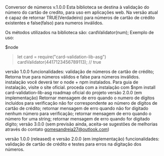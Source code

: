 Conversor de números v.1.0.0
Esta biblioteca se destina à validação do número do cartão de credito, para uso em aplicações web. Na versão atual é capaz de retornar TRUE(Verdadeiro) para números de cartão de crédito existentes e false(falso) para numeros inválidos.

Os métodos utilizados na biblioteca são:
cardValidator(num);
Exemplo de uso:

$node
> let card = require("card-validation-lib-asg")
> cardValidator(4417123456789113); // true

versão 1.0.0
funcionalidades: validação de números de cartão de crédito;
Retorna true para números válidos e false para números inválidos.
instalação
você deverá ter o node + npm instalados. Para guia de instalação, visite o site oficial.
proceda com a instalação com $npm install card-validation-lib-asg
roadmap oficial do projeto
versão 2.0.0 (em implementação)
Retornar mensagem de erro quando o numero de dígitos incluídos para verificação não for correspondente ao número de dígitos de cartão de crédito;
retornar mensagem de erro quando não for digitado nenhum número para verificação;
retornar mensagem de erro quando o número for uma string;
retornar mensagem de erro quando for digitado dígito;
versão 3.0.0 (sem previsão ainda, aceita-se sugestões de melhorias através do contato gomesandreia27@outlook.com)

versão 1.0.0 (released) e versão 2.0.0 (em implementação)
funcionalidades: validação de cartão de crédito e testes para erros na digitação dos números.
